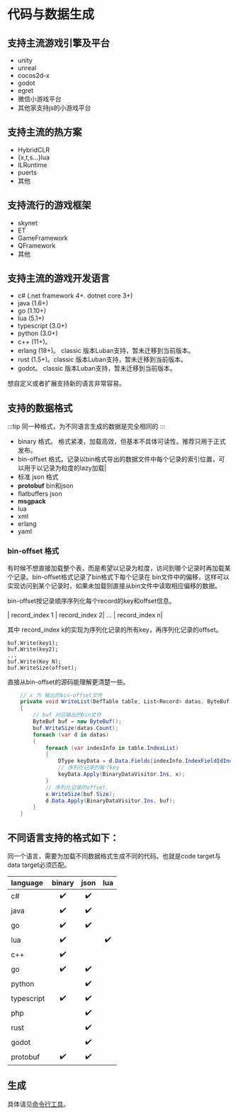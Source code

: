 # 代码与数据生成

## 支持主流游戏引擎及平台

  - unity
  - unreal
  - cocos2d-x
  - godot
  - egret
  - 微信小游戏平台
  - 其他家支持js的小游戏平台

## 支持主流的热方案

- HybridCLR
- {x,t,s...}lua
- ILRuntime
- puerts
- 其他


## 支持流行的游戏框架

- skynet
- ET
- GameFramework
- QFramework
- 其他

##  支持主流的游戏开发语言

  - c# (.net framework 4+. dotnet core 3+)
  - java (1.6+)
  - go (1.10+)
  - lua (5.1+)
  - typescript (3.0+)
  - python (3.0+)
  - c++ (11+)。
  - erlang (18+)。 classic 版本Luban支持，暂未迁移到当前版本。
  - rust (1.5+)。classic 版本Luban支持，暂未迁移到当前版本。
  - godot。 classic 版本Luban支持，暂未迁移到当前版本。

想自定义或者扩展支持新的语言非常容易。


## 支持的数据格式

:::tip
同一种格式，为不同语言生成的数据是完全相同的
:::


- binary 格式。 格式紧凑，加载高效，但基本不具体可读性。推荐只用于正式发布。
- bin-offset 格式。记录以bin格式导出的数据文件中每个记录的索引位置，可以用于以记录为粒度的lazy加载|
- 标准 json 格式
- **protobuf** bin和json
- flatbuffers json
- **msgpack**
- lua 
- xml 
- erlang
- yaml

### bin-offset 格式

有时候不想直接加载整个表，而是希望以记录为粒度，访问到哪个记录时再加载某个记录。bin-offset格式记录了bin格式下每个记录在
bin文件中的偏移，这样可以实现访问到某个记录时，如果未加载则直接从bin文件中读取相应偏移的数据。

bin-offset按记录顺序序列化每个record的key和offset信息。

| record_index 1 | record_index 2| ... | record_index n|

其中 record_index k的实现为序列化记录的所有key，再序列化记录的offset。

```text
buf.Write(key1);
buf.Write(key2);
...
buf.Write(Key N);
buf.WriteSize(offset);
```

直接从bin-offset的源码能理解更清楚一些。

```csharp
    // x 为 输出的bin-offset文件
    private void WriteList(DefTable table, List<Record> datas, ByteBuf x)
    {
        // buf 对应输出的bin文件
        ByteBuf buf = new ByteBuf();
        buf.WriteSize(datas.Count);
        foreach (var d in datas)
        {
            foreach (var indexInfo in table.IndexList)
            {
                DType keyData = d.Data.Fields[indexInfo.IndexFieldIdIndex];
                // 序列化记录的每个key
                keyData.Apply(BinaryDataVisitor.Ins, x);
            }
            // 序列化记录的offset
            x.WriteSize(buf.Size);
            d.Data.Apply(BinaryDataVisitor.Ins, buf);
        }
    }
```

## 不同语言支持的格式如下：

同一个语言，需要为加载不同数据格式生成不同的代码。也就是code target与data target必须匹配。

| language | binary | json | lua |
| :- | :-: | :-: | :-:|
| c# | :heavy_check_mark: | :heavy_check_mark: ||
|java| :heavy_check_mark: | :heavy_check_mark: ||
|go | :heavy_check_mark: | :heavy_check_mark: ||
|lua| :heavy_check_mark: |  | :heavy_check_mark: |
|c++| :heavy_check_mark: | ||
|go|:heavy_check_mark: | :heavy_check_mark: ||
|python| | :heavy_check_mark: ||
|typescript| :heavy_check_mark: | :heavy_check_mark: ||
|php| | :heavy_check_mark: ||
|rust|  | :heavy_check_mark: | |
|godot|  | :heavy_check_mark: | |
|protobuf|:heavy_check_mark:|:heavy_check_mark:|

## 生成

具体请见[命令行工具](./commandtools)。



